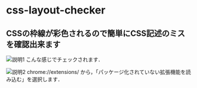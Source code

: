 # css-layout-checker

## CSSの枠線が彩色されるので簡単にCSS記述のミスを確認出来ます

![説明1](https://user-images.githubusercontent.com/48209735/105566115-cf8ee900-5d6d-11eb-96bf-c1c26d307727.png)
こんな感じでチェックされます．

![説明2](https://user-images.githubusercontent.com/48209735/105566328-ef72dc80-5d6e-11eb-869d-35afe40553c8.png)
chrome://extensions/ から，「パッケージ化されていない拡張機能を読み込む」を選択します．
